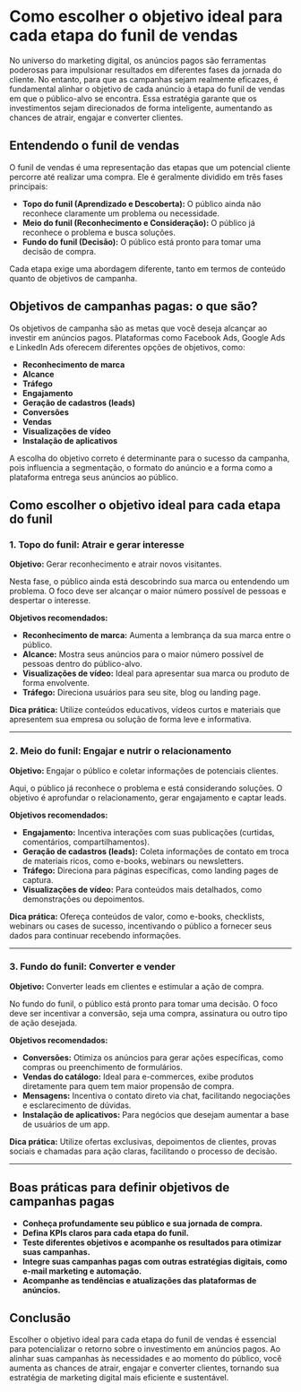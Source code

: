 
# Como escolher o objetivo ideal para cada etapa do funil de vendas

No universo do marketing digital, os anúncios pagos são ferramentas poderosas para impulsionar resultados em diferentes fases da jornada do cliente. No entanto, para que as campanhas sejam realmente eficazes, é fundamental alinhar o objetivo de cada anúncio à etapa do funil de vendas em que o público-alvo se encontra. Essa estratégia garante que os investimentos sejam direcionados de forma inteligente, aumentando as chances de atrair, engajar e converter clientes.

## Entendendo o funil de vendas

O funil de vendas é uma representação das etapas que um potencial cliente percorre até realizar uma compra. Ele é geralmente dividido em três fases principais:

- **Topo do funil (Aprendizado e Descoberta):** O público ainda não reconhece claramente um problema ou necessidade.
- **Meio do funil (Reconhecimento e Consideração):** O público já reconhece o problema e busca soluções.
- **Fundo do funil (Decisão):** O público está pronto para tomar uma decisão de compra.

Cada etapa exige uma abordagem diferente, tanto em termos de conteúdo quanto de objetivos de campanha.

## Objetivos de campanhas pagas: o que são?

Os objetivos de campanha são as metas que você deseja alcançar ao investir em anúncios pagos. Plataformas como Facebook Ads, Google Ads e LinkedIn Ads oferecem diferentes opções de objetivos, como:

- **Reconhecimento de marca**
- **Alcance**
- **Tráfego**
- **Engajamento**
- **Geração de cadastros (leads)**
- **Conversões**
- **Vendas**
- **Visualizações de vídeo**
- **Instalação de aplicativos**

A escolha do objetivo correto é determinante para o sucesso da campanha, pois influencia a segmentação, o formato do anúncio e a forma como a plataforma entrega seus anúncios ao público.

## Como escolher o objetivo ideal para cada etapa do funil

### 1. Topo do funil: Atrair e gerar interesse

**Objetivo:** Gerar reconhecimento e atrair novos visitantes.

Nesta fase, o público ainda está descobrindo sua marca ou entendendo um problema. O foco deve ser alcançar o maior número possível de pessoas e despertar o interesse.

**Objetivos recomendados:**
- **Reconhecimento de marca:** Aumenta a lembrança da sua marca entre o público.
- **Alcance:** Mostra seus anúncios para o maior número possível de pessoas dentro do público-alvo.
- **Visualizações de vídeo:** Ideal para apresentar sua marca ou produto de forma envolvente.
- **Tráfego:** Direciona usuários para seu site, blog ou landing page.

**Dica prática:** Utilize conteúdos educativos, vídeos curtos e materiais que apresentem sua empresa ou solução de forma leve e informativa.

---

### 2. Meio do funil: Engajar e nutrir o relacionamento

**Objetivo:** Engajar o público e coletar informações de potenciais clientes.

Aqui, o público já reconhece o problema e está considerando soluções. O objetivo é aprofundar o relacionamento, gerar engajamento e captar leads.

**Objetivos recomendados:**
- **Engajamento:** Incentiva interações com suas publicações (curtidas, comentários, compartilhamentos).
- **Geração de cadastros (leads):** Coleta informações de contato em troca de materiais ricos, como e-books, webinars ou newsletters.
- **Tráfego:** Direciona para páginas específicas, como landing pages de captura.
- **Visualizações de vídeo:** Para conteúdos mais detalhados, como demonstrações ou depoimentos.

**Dica prática:** Ofereça conteúdos de valor, como e-books, checklists, webinars ou cases de sucesso, incentivando o público a fornecer seus dados para continuar recebendo informações.

---

### 3. Fundo do funil: Converter e vender

**Objetivo:** Converter leads em clientes e estimular a ação de compra.

No fundo do funil, o público está pronto para tomar uma decisão. O foco deve ser incentivar a conversão, seja uma compra, assinatura ou outro tipo de ação desejada.

**Objetivos recomendados:**
- **Conversões:** Otimiza os anúncios para gerar ações específicas, como compras ou preenchimento de formulários.
- **Vendas do catálogo:** Ideal para e-commerces, exibe produtos diretamente para quem tem maior propensão de compra.
- **Mensagens:** Incentiva o contato direto via chat, facilitando negociações e esclarecimento de dúvidas.
- **Instalação de aplicativos:** Para negócios que desejam aumentar a base de usuários de um app.

**Dica prática:** Utilize ofertas exclusivas, depoimentos de clientes, provas sociais e chamadas para ação claras, facilitando o processo de decisão.

---

## Boas práticas para definir objetivos de campanhas pagas

- **Conheça profundamente seu público e sua jornada de compra.**
- **Defina KPIs claros para cada etapa do funil.**
- **Teste diferentes objetivos e acompanhe os resultados para otimizar suas campanhas.**
- **Integre suas campanhas pagas com outras estratégias digitais, como e-mail marketing e automação.**
- **Acompanhe as tendências e atualizações das plataformas de anúncios.**

## Conclusão

Escolher o objetivo ideal para cada etapa do funil de vendas é essencial para potencializar o retorno sobre o investimento em anúncios pagos. Ao alinhar suas campanhas às necessidades e ao momento do público, você aumenta as chances de atrair, engajar e converter clientes, tornando sua estratégia de marketing digital mais eficiente e sustentável.
```
